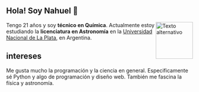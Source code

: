 ## Hola! Soy Nahuel 👋

<img width="100" align="right" src="https://unlp.edu.ar/wp-content/uploads/2022/07/UNLP.png" alt="Texto alternativo" />

Tengo 21 años y soy __técnico en Química__. Actualmente estoy estudiando la __licenciatura en Astronomía__ en la [Universidad Nacional de La Plata](https://unlp.edu.ar/), en Argentina.

## intereses

Me gusta mucho la programación y la ciencia en general. Especificamente sé Python y algo de programación y diseño web. También me fascina la física y astronomía.
